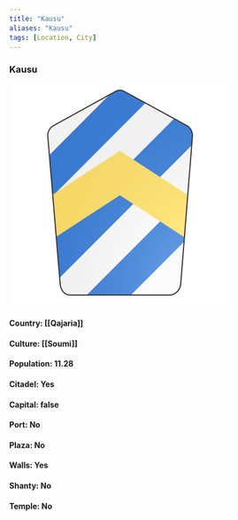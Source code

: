 ```yaml
---
title: "Kausu"
aliases: "Kausu"
tags: [Location, City]
---
```

### Kausu
![](attachment/a3c96af8a5349d258989cebe188c6ade.svg)

#### Country: [[Qajaria]]

#### Culture: [[Soumi]]

#### Population: 11.28

#### Citadel: Yes

#### Capital: false

#### Port: No

#### Plaza: No

#### Walls: Yes

#### Shanty: No

#### Temple: No


